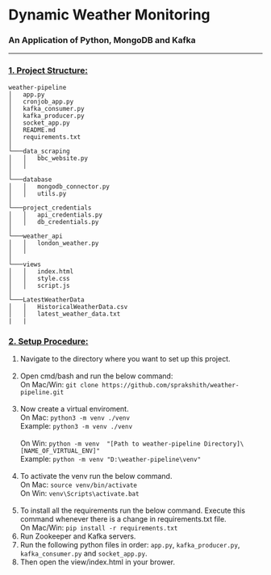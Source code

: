 # Dynamic Weather Monitoring 
### An Application of Python, MongoDB and Kafka

---

<h3><u>1. Project Structure:</u></h3>

```
weather-pipeline
│   app.py
│   cronjob_app.py
│   kafka_consumer.py
│   kafka_producer.py
│   socket_app.py
│   README.md
│   requirements.txt
│
└───data_scraping
│   │   bbc_website.py
│   │
│
└───database
│   │   mongodb_connector.py
│   │   utils.py
│
└───project_credentials
│   │   api_credentials.py
│   │   db_credentials.py
│
└───weather_api
│   │   london_weather.py
│   │   
│
└───views
│   │   index.html
│   │   style.css
│   │   script.js
│
└───LatestWeatherData
│   │   HistoricalWeatherData.csv
│   │   latest_weather_data.txt
|   |
```

<h3><u>2. Setup Procedure:</u></h3>

1. Navigate to the directory where you want to set up this project.
<br><br>
2. Open cmd/bash and run the below command:<br>
On Mac/Win: ``git clone https://github.com/sprakshith/weather-pipeline.git``
<br><br>
3. Now create a virtual enviroment. <br>
On Mac: ``python3 -m venv ./venv``<br>
Example: ``python3 -m venv ./venv``
<br><br>
On Win: ``python -m venv  "[Path to weather-pipeline Directory]\[NAME_OF_VIRTUAL_ENV]"``<br>
Example: ``python -m venv "D:\weather-pipeline\venv"``
<br><br>
4. To activate the venv run the below command. <br>
On Mac: ``source venv/bin/activate`` <br>
On Win: ``venv\Scripts\activate.bat``
<br><br>
5. To install all the requirements run the below command. Execute this command whenever there is a change in requirements.txt file.<br>
On Mac/Win: ``pip install -r requirements.txt``
6. Run Zookeeper and Kafka servers.
7. Run the following python files in order: ``app.py``, ``kafka_producer.py``, ``kafka_consumer.py`` and ``socket_app.py``.
8. Then open the view/index.html in your brower.